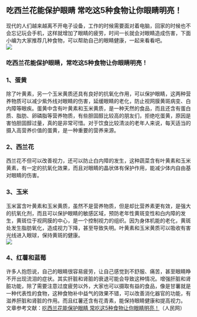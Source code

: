 ## 吃西兰花能保护眼睛 常吃这5种食物让你眼睛明亮！  
现代的人们越来越离不开电子设备，工作的时候需要面对着电脑，回家的时候也不会忘记玩会手机，这样就增加了眼睛的疲劳，时间一长就会对眼睛造成伤害，下面小编为大家推荐几种食物，可以帮助自己的眼睛健康，一起来看看吧。  
![](http://cdncms.v-keep.cn/wp-content/uploads/2020/03/timg-68.jpg)  
### 吃西兰花能保护眼睛，常吃这5种食物让你眼睛明亮！  
### 1、蛋黄  
除了叶黄素，另一个玉米黄质还具有良好的抗氧化作用，可以保护眼睛，这两种营养物质可以减少紫外线对眼睛的伤害，延缓眼睛的老化，防止视网膜黄斑病变、白内障等眼疾。蛋黄中含有叶黄素和玉米黄质，是一种天然的食品，而且还含有蛋白质、脂肪、卵磷脂等营养物质，有些胆固醇比较高的朋友们，拒绝吃蛋黄，原因是害怕胆固醇过量，真的是非常可惜。对于饮食比较清淡的老年人来说，每天适当的摄入高营养价值的蛋黄，是一种重要的营养来源。  
### 2、西兰花  
西兰花不但可以改善视力，还可以防止白内障的发生，这种蔬菜含有叶黄素和玉米黄素，有一定的抗氧化效果，而且对眼睛的晶状体有保护作用，能减少体内自由基对眼睛的伤害。  
### 3、玉米  
玉米富含叶黄素和玉米黄质，虽然不是营养物质，但是却比营养素更有效，是强大的抗氧化剂，而且可以保护眼睛的敏感区域，预防老年性黄斑变性和白内障的发生，黄斑位于视网膜的中心，是一个控制视力的组织。因为身体机能的老化，黄斑处发生脂肪氧化，造成视力下降，甚至导致失明。叶黄素和玉米黄质可以吸收有害光线进入眼球，保持黄斑的健康。  
![](http://cdncms.v-keep.cn/wp-content/uploads/2020/03/timg-69.jpg)  
### 4、红薯和蓝莓  
许多人抱怨说，自己的眼睛很容易疲劳，让自己感觉到不舒服、痛苦，甚至眼睛睁不开出现流泪的症状。其实肝脏和肾脏的衰退可能会导致这种情况。增强肝脏和肾脏功能，除了需要注意过度疲劳以外，大家也可以摄取有益的食品，像是甘薯就是一种代表性的食物，这种食物补中益气的效果不错，可以改善消化器官的功能，有滋养肝脏和肾脏的作用。而且红薯还含有花青素，能保持眼睛健康和提高视力。  
文章参考文献：<a href="http://sn.people.com.cn/n2/2018/1206/c378309-32378024.html">吃西兰花能保护眼睛&nbsp;常吃这5种食物让你眼睛明亮！</a>（人民网）  
